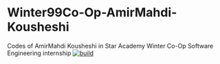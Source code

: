 # Winter99Co-Op-AmirMahdi-Kousheshi
Codes of AmirMahdi Kousheshi in Star Academy Winter Co-Op Software Engineering internship
[![build](https://github.com/Star-Academy/Winter99Co-Op-AmirMahdi-Kousheshi/actions/workflows/buildPipeline.yml/badge.svg)](https://github.com/Star-Academy/Winter99Co-Op-AmirMahdi-Kousheshi/actions/workflows/buildPipeline.yml)
